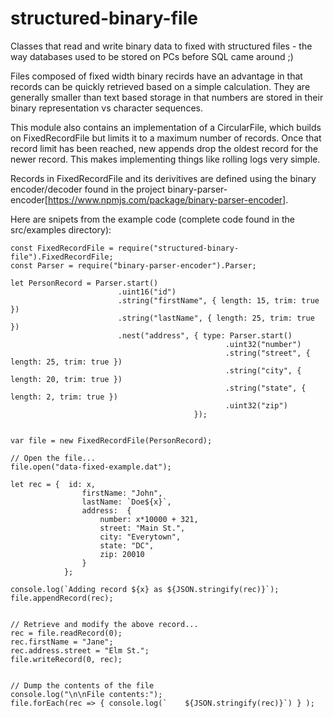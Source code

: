 structured-binary-file
======================
Classes that read and write binary data to fixed with structured files - the way databases used to be stored on PCs before SQL came around ;)

Files composed of fixed width binary recirds have an advantage in that records can be quickly retrieved based on a
simple calculation.  They are generally smaller than text based storage in that numbers are stored in their binary representation vs character sequences.

This module also contains an implementation of a CircularFile, which builds on FixedRecordFile but limits it to
a maximum number of records.  Once that record limit has been reached, new appends drop the oldest record for
the newer record.  This makes implementing things like rolling logs very simple.

Records in FixedRecordFile and its derivitives are defined using the binary encoder/decoder found in the
project binary-parser-encoder[https://www.npmjs.com/package/binary-parser-encoder].

Here are snipets from the example code (complete code found in the src/examples directory):
```
const FixedRecordFile = require("structured-binary-file").FixedRecordFile;
const Parser = require("binary-parser-encoder").Parser;

let PersonRecord = Parser.start()
                        .uint16("id")
                        .string("firstName", { length: 15, trim: true })
                        .string("lastName", { length: 25, trim: true })
                        .nest("address", { type: Parser.start()
                                                .uint32("number")
                                                .string("street", { length: 25, trim: true })
                                                .string("city", { length: 20, trim: true })
                                                .string("state", { length: 2, trim: true })
                                                .uint32("zip")
                                         });


var file = new FixedRecordFile(PersonRecord);

// Open the file...
file.open("data-fixed-example.dat");

let rec = {  id: x, 
                firstName: "John",
                lastName: `Doe${x}`, 
                address:  {
                    number: x*10000 + 321,
                    street: "Main St.",
                    city: "Everytown",
                    state: "DC",
                    zip: 20010
                }
            };

console.log(`Adding record ${x} as ${JSON.stringify(rec)}`);
file.appendRecord(rec);


// Retrieve and modify the above record...
rec = file.readRecord(0);
rec.firstName = "Jane";
rec.address.street = "Elm St.";
file.writeRecord(0, rec);


// Dump the contents of the file
console.log("\n\nFile contents:");
file.forEach(rec => { console.log(`    ${JSON.stringify(rec)}`) } );

```
